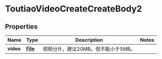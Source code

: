 # ToutiaoVideoCreateCreateBody2

## Properties
Name | Type | Description | Notes
------------ | ------------- | ------------- | -------------
**video** | [**File**](File.md) | 视频分片，建议20MB。但不能小于5MB。  | 
